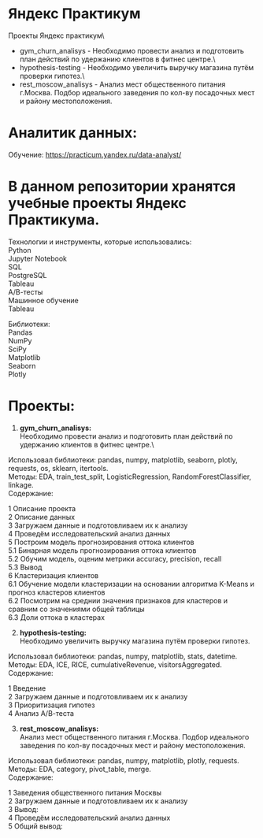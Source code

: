 # Яндекс Практикум
Проекты Яндекс практикум\
* gym_churn_analisys - Необходимо провести анализ и подготовить план действий по удержанию клиентов в фитнес центре.\
* hypothesis-testing - Необходимо увеличить выручку магазина путём проверки гипотез.\
* rest_moscow_analisys - Анализ мест общественного питания г.Москва. Подбор идеального заведения по кол-ву посадочных мест и району местоположения.


# Аналитик данных:
Обучение: https://practicum.yandex.ru/data-analyst/

# В данном репозитории хранятся учебные проекты Яндекс Практикума.

Технологии и инструменты, которые использовались:\
Python\
Jupyter Notebook\
SQL\
PostgreSQL\
Tableau\
А/В-тесты\
Машинное обучение\
Tableau


Библиотеки:\
Pandas\
NumPy\
SciPy\
Matplotlib\
Seaborn\
Plotly

# Проекты:
1) **gym_churn_analisys:** \
Необходимо провести анализ и подготовить план действий по удержанию клиентов в фитнес центре.\

Использовал библиотеки: pandas, numpy, matplotlib, seaborn, plotly, requests, os, sklearn, itertools.\
Методы: EDA, train_test_split, LogisticRegression, RandomForestClassifier, linkage.\
Содержание:

1  Описание проекта\
2  Описание данных\
3  Загружаем данные и подготовливаем их к анализу\
4  Проведём исследовательский анализ данных\
5  Построим модель прогнозирования оттока клиентов\
    5.1  Бинарная модель прогнозирования оттока клиентов\
    5.2  Обучим модель, оценим метрики accuracy, precision, recall\
    5.3  Вывод\
6  Кластеризация клиентов\
    6.1  Обучение модели кластеризации на основании алгоритма K-Means и прогноз кластеров клиентов\
    6.2  Посмотрим на среднии значения признаков для кластеров и сравним со значениями общей таблицы\
    6.3  Доли оттока в кластерах

2) **hypothesis-testing:** \
Необходимо увеличить выручку магазина путём проверки гипотез.

Использовал библиотеки: pandas, numpy, matplotlib, stats, datetime.\
Методы: EDA, ICE, RICE, cumulativeRevenue, visitorsAggregated.\
Содержание:

1  Введение\
2  Загружаем данные и подготовливаем их к анализу\
3  Приоритизация гипотез\
4  Анализ А/В-теста

3) **rest_moscow_analisys:** \
Анализ мест общественного питания г.Москва. Подбор идеального заведения по кол-ву посадочных мест и району местоположения.

Использовал библиотеки: pandas, numpy, matplotlib, plotly, requests.\
Методы: EDA, category, pivot_table, merge.\
Содержание:

1  Заведения общественного питания Москвы\
2  Загружаем данные и подготовливаем их к анализу\
3  Вывод:\
4  Проведём исследовательский анализ данных\
5  Общий вывод:
